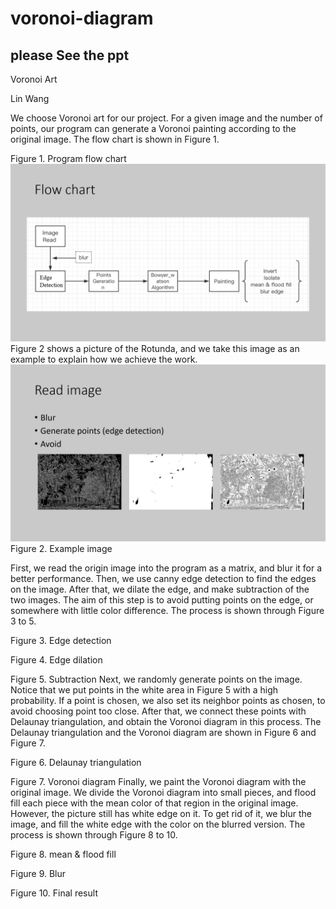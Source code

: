 # voronoi-diagram
## please See the ppt
Voronoi Art

Lin Wang 

We choose Voronoi art for our project. For a given image and the number of points, our program can generate a Voronoi painting according to the original image. The flow chart is shown in Figure 1.
 
Figure 1. Program flow chart
![image](https://github.com/1e0n-xx/voronoi-diagram/blob/master/Voronoi%20diagram/figure%20(2).jpg)
Figure 2 shows a picture of the Rotunda, and we take this image as an example to explain how we achieve the work.
 ![image](https://github.com/1e0n-xx/voronoi-diagram/blob/master/Voronoi%20diagram/figure%20(3).jpg)
Figure 2. Example image

First, we read the origin image into the program as a matrix, and blur it for a better performance. Then, we use canny edge detection to find the edges on the image. After that, we dilate the edge, and make subtraction of the two images. The aim of this step is to avoid putting points on the edge, or somewhere with little color difference. The process is shown through Figure 3 to 5.
 
Figure 3. Edge detection
 
Figure 4. Edge dilation
 
Figure 5. Subtraction
Next, we randomly generate points on the image. Notice that we put points in the white area in Figure 5 with a high probability. If a point is chosen, we also set its neighbor points as chosen, to avoid choosing point too close.
After that, we connect these points with Delaunay triangulation, and obtain the Voronoi diagram in this process. The Delaunay triangulation and the Voronoi diagram are shown in Figure 6 and Figure 7.
 
Figure 6. Delaunay triangulation
 
Figure 7. Voronoi diagram
Finally, we paint the Voronoi diagram with the original image. We divide the Voronoi diagram into small pieces, and flood fill each piece with the mean color of that region in the original image. However, the picture still has white edge on it. To get rid of it, we blur the image, and fill the white edge with the color on the blurred version. The process is shown through Figure 8 to 10.
 
Figure 8. mean & flood fill
 
Figure 9. Blur
 
Figure 10. Final result

